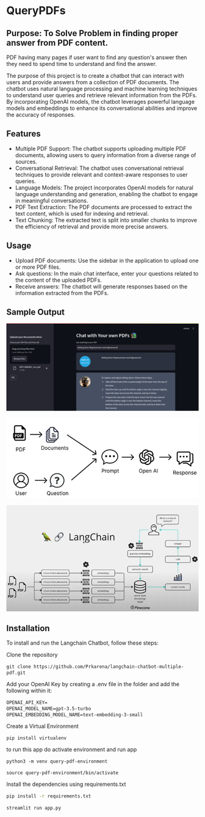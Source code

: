 # QueryPDFs

## Purpose: To Solve Problem in finding proper answer from PDF content.

PDF having many pages if user want to find any question's answer then they need to spend time to understand and find the answer. 

The purpose of this project is to create a chatbot that can interact with users and provide answers from a collection of PDF documents. The chatbot uses natural language processing and machine learning techniques to understand user queries and retrieve relevant information from the PDFs. By incorporating OpenAI models, the chatbot leverages powerful language models and embeddings to enhance its conversational abilities and improve the accuracy of responses.

## Features

- Multiple PDF Support: The chatbot supports uploading multiple PDF documents, allowing users to query information from a diverse range of sources.
- Conversational Retrieval: The chatbot uses conversational retrieval techniques to provide relevant and context-aware responses to user queries.
- Language Models: The project incorporates OpenAI models for natural language understanding and generation, enabling the chatbot to engage in meaningful conversations.
- PDF Text Extraction: The PDF documents are processed to extract the text content, which is used for indexing and retrieval.
- Text Chunking: The extracted text is split into smaller chunks to improve the efficiency of retrieval and provide more precise answers.

## Usage

-  Upload PDF documents: Use the sidebar in the application to upload one or more PDF files.
-  Ask questions: In the main chat interface, enter your questions related to the content of the uploaded PDFs.
-  Receive answers: The chatbot will generate responses based on the information extracted from the PDFs.

## Sample Output

![QueryPDF](https://github.com/Prkarena/langchain-chatbot-multiple-pdf/raw/development/QueryPDF.png?raw=true)

![ChatBot WorkFlow](https://github.com/Prkarena/langchain-chatbot-multiple-pdf/raw/development/chat-bot-workflow.png?raw=true)

![QueryPDF Flow](https://github.com/Prkarena/langchain-chatbot-multiple-pdf/raw/development/Query-PDF-Flow.png?raw=true)


## Installation

To install and run the Langchain Chatbot, follow these steps:

Clone the repository 

```
git clone https://github.com/Prkarena/langchain-chatbot-multiple-pdf.git
```

Add your OpenAI Key by creating a .env file in the folder and add the following within it:

```
OPENAI_API_KEY=
OPENAI_MODEL_NAME=gpt-3.5-turbo
OPENAI_EMBEDDING_MODEL_NAME=text-embedding-3-small
```

Create a Virtual Environment

```
pip install virtualenv
```

to run this app do activate environment and run app

```
python3 -m venv query-pdf-environment
```

```
source query-pdf-environment/bin/activate
```

Install the dependencies using requirements.txt

```bash
pip install -r requirements.txt
```

```
streamlit run app.py
```


